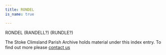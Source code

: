 ```yaml
---
title: RONDEL
is_name: true

---
```


RONDEL (RANDELL?) (RUNDLE?)


The Stoke Climsland Parish Archive holds material under this index entry. To find out more please [contact us](/contact/)
